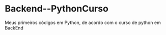 # Backend--PythonCurso
Meus primeiros códigos em Python, de acordo com o curso de python em BackEnd
